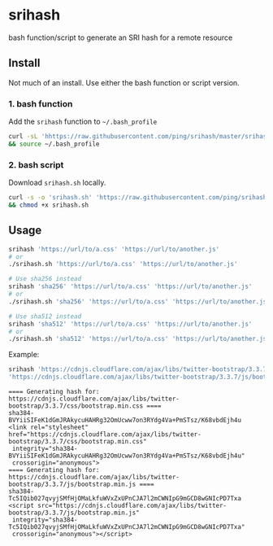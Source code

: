 # srihash
bash function/script to generate an SRI hash for a remote resource

## Install
Not much of an install. Use either the bash function or script version.

### 1. bash function
Add the ``srihash`` function to ``~/.bash_profile``

```bash
curl -sL 'hhttps://raw.githubusercontent.com/ping/srihash/master/srihash' >> ~/.bash_profile \
&& source ~/.bash_profile
```

### 2. bash script
Download ``srihash.sh`` locally.

```bash
curl -s -o 'srihash.sh' 'https://raw.githubusercontent.com/ping/srihash/master/srihash.sh' \
&& chmod +x srihash.sh
```

## Usage

```bash
srihash 'https://url/to/a.css' 'https://url/to/another.js'
# or
./srihash.sh 'https://url/to/a.css' 'https://url/to/another.js'

# Use sha256 instead
srihash 'sha256' 'https://url/to/a.css' 'https://url/to/another.js'
# or
./srihash.sh 'sha256' 'https://url/to/a.css' 'https://url/to/another.js'

# Use sha512 instead
srihash 'sha512' 'https://url/to/a.css' 'https://url/to/another.js'
# or
./srihash.sh 'sha512' 'https://url/to/a.css' 'https://url/to/another.js'
```

Example:

```bash
srihash 'https://cdnjs.cloudflare.com/ajax/libs/twitter-bootstrap/3.3.7/css/bootstrap.min.css' \
'https://cdnjs.cloudflare.com/ajax/libs/twitter-bootstrap/3.3.7/js/bootstrap.min.js'
```
```
==== Generating hash for: https://cdnjs.cloudflare.com/ajax/libs/twitter-bootstrap/3.3.7/css/bootstrap.min.css ====
sha384-BVYiiSIFeK1dGmJRAkycuHAHRg32OmUcww7on3RYdg4Va+PmSTsz/K68vbdEjh4u
<link rel="stylesheet" href="https://cdnjs.cloudflare.com/ajax/libs/twitter-bootstrap/3.3.7/css/bootstrap.min.css"
 integrity="sha384-BVYiiSIFeK1dGmJRAkycuHAHRg32OmUcww7on3RYdg4Va+PmSTsz/K68vbdEjh4u"
 crossorigin="anonymous">
==== Generating hash for: https://cdnjs.cloudflare.com/ajax/libs/twitter-bootstrap/3.3.7/js/bootstrap.min.js ====
sha384-Tc5IQib027qvyjSMfHjOMaLkfuWVxZxUPnCJA7l2mCWNIpG9mGCD8wGNIcPD7Txa
<script src="https://cdnjs.cloudflare.com/ajax/libs/twitter-bootstrap/3.3.7/js/bootstrap.min.js"
 integrity="sha384-Tc5IQib027qvyjSMfHjOMaLkfuWVxZxUPnCJA7l2mCWNIpG9mGCD8wGNIcPD7Txa"
 crossorigin="anonymous"></script>
```
